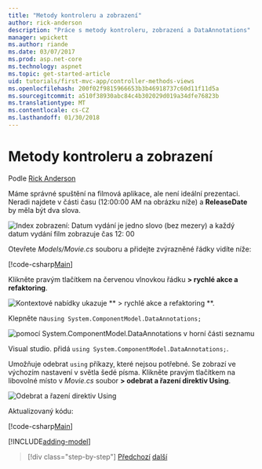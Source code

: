 ```yaml
---
title: "Metody kontroleru a zobrazení"
author: rick-anderson
description: "Práce s metody kontroleru, zobrazení a DataAnnotations"
manager: wpickett
ms.author: riande
ms.date: 03/07/2017
ms.prod: asp.net-core
ms.technology: aspnet
ms.topic: get-started-article
uid: tutorials/first-mvc-app/controller-methods-views
ms.openlocfilehash: 200f02f9815966653b3b46918737c60d11f11d5a
ms.sourcegitcommit: a510f38930abc84c4b302029d019a34dfe76823b
ms.translationtype: MT
ms.contentlocale: cs-CZ
ms.lasthandoff: 01/30/2018
---
```

# <a name="controller-methods-and-views"></a>Metody kontroleru a zobrazení

Podle [Rick Anderson](https://twitter.com/RickAndMSFT)

Máme správné spuštění na filmová aplikace, ale není ideální prezentaci. Neradi najdete v části času (12:00:00 AM na obrázku níže) a **ReleaseDate** by měla být dva slova.

![Index zobrazení: Datum vydání je jedno slovo (bez mezery) a každý datum vydání film zobrazuje čas 12: 00](working-with-sql/_static/m55.png)

Otevřete *Models/Movie.cs* souboru a přidejte zvýrazněné řádky vidíte níže:

[!code-csharp[Main](start-mvc/sample/MvcMovie/Models/MovieDateWithExtraUsings.cs?name=snippet_1&highlight=13-14)]

Klikněte pravým tlačítkem na červenou vlnovkou řádku **> rychlé akce a refaktoring**.

  ![Kontextové nabídky ukazuje ** > rychlé akce a refaktoring **.](controller-methods-views/_static/qa.png)


Klepněte na`using System.ComponentModel.DataAnnotations;`

  ![pomocí System.ComponentModel.DataAnnotations v horní části seznamu](controller-methods-views/_static/da.png)

  Visual studio. přidá `using System.ComponentModel.DataAnnotations;`.

Umožňuje odebrat `using` příkazy, které nejsou potřebné. Se zobrazí ve výchozím nastavení v světla šedé písma. Klikněte pravým tlačítkem na libovolné místo v *Movie.cs* soubor **> odebrat a řazení direktiv Using**.

![Odebrat a řazení direktiv Using](controller-methods-views/_static/rm.png)

Aktualizovaný kódu:

[!code-csharp[Main](./start-mvc/sample/MvcMovie/Models/MovieDate.cs?name=snippet_1)]

<!-- include start -->

[!INCLUDE[adding-model](../../includes/mvc-intro/controller-methods-views.md)]

>[!div class="step-by-step"]
[Předchozí](working-with-sql.md)
[další](search.md)  

